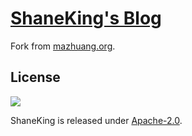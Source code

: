 # [ShaneKing's Blog][]
Fork from [mazhuang.org][].

## License
[![][license img]][license]

ShaneKing is released under [Apache-2.0][].



[ShaneKing's Blog]: http://shaneking.org/
[mazhuang.org]: http://github.com/mzlogin/mzlogin.github.io

[Apache-2.0]: https://opensource.org/licenses/Apache-2.0
[license]:LICENSE
[license img]:https://img.shields.io/badge/License-Apache--2.0-blue.svg
